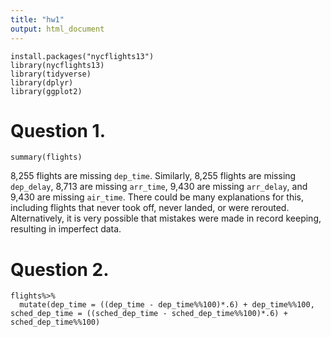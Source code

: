 ```yaml
---
title: "hw1"
output: html_document
---
```


```{r}
install.packages("nycflights13")
library(nycflights13)
library(tidyverse)
library(dplyr)
library(ggplot2)
```
# Question 1.
```{r}
summary(flights)
```

8,255 flights are missing `dep_time`. Similarly, 8,255 flights are missing `dep_delay`, 8,713 are missing `arr_time`, 9,430 are missing `arr_delay`, and 9,430 are missing `air_time`. There could be many explanations for this, including flights that never took off, never landed, or were rerouted. Alternatively, it is very possible that mistakes were made in record keeping, resulting in imperfect data.

# Question 2.
```{r}
flights%>%
  mutate(dep_time = ((dep_time - dep_time%%100)*.6) + dep_time%%100, sched_dep_time = ((sched_dep_time - sched_dep_time%%100)*.6) + sched_dep_time%%100)
```